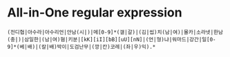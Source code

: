 # All-in-One regular expression
```
(전디협|아수라|아수리언|안남(시|)|메[0-9]*(갤|갈)|(김|씹)치(남|여)|몰카|소라넷|한남(충|)|삼일한|(남|여)혐|키분|[kK][iI][bB][uU][nN]|(언|형)냐|워마드|강간|일[0-9]*(베|배)|(칼|배)박이|도검난무|(깡|칸)코레|(좌|우)익).*
```
